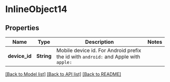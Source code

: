 # InlineObject14

## Properties

Name | Type | Description | Notes
------------ | ------------- | ------------- | -------------
**device_id** | **String** | Mobile device id. For Android prefix the id with `android:` and Apple with `apple:` | 

[[Back to Model list]](../README.md#documentation-for-models) [[Back to API list]](../README.md#documentation-for-api-endpoints) [[Back to README]](../README.md)


